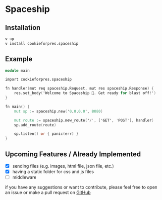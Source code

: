 # Spaceship

## Installation

```bash
v up
v install cookieforpres.spaceship
```

## Example

```v
module main

import cookieforpres.spaceship

fn handler(mut req spaceship.Request, mut res spaceship.Response) {
    res.set_body('Welcome to Spaceship 🚀. Get ready for blast off!')
}

fn main() {
    mut sp := spaceship.new('0.0.0.0', 8080)

    mut route := spaceship.new_route('/', ['GET', 'POST'], handler)
    sp.add_route(route)

    sp.listen() or { panic(err) }
}
```

## Upcoming Features / Already Implemented

* [X] sending files (e.g. images, html file, json file, etc.)
* [X] having a static folder for css and js files
* [ ] middleware

if you have any suggestions or want to contribute, please feel free to open an issue or make a pull request on [GitHub](https://github.com/cookieforpres/spaceship)
